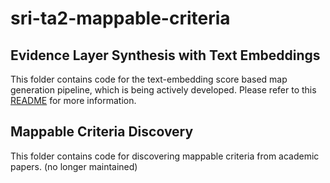 # sri-ta2-mappable-criteria

## Evidence Layer Synthesis with Text Embeddings
This folder contains code for the text-embedding score based map generation pipeline, which is being actively developed.
Please refer to this [README](polygon_ranking/README.md) for more information.

## Mappable Criteria Discovery
This folder contains code for discovering mappable criteria from academic papers. (no longer maintained)